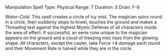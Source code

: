 Manipulation Spell
Type:  Physical
Range: T
Duration: S
Drain: F-6

_Water–Cold_. This spell creates a circle of icy mist. The magician spins round in a circle, then suddenly stops to kneel, touches the ground and makes a Threading test against the highest Mystic Defense of all characters inside the area of effect. If successful, an eerie rune unique to the magician appears on the ground and a cloud of freezing mist rises from the glowing shape. All characters, except the caster, take Force +4 damage each round and their Movement Rate is halved while they are in the circle.